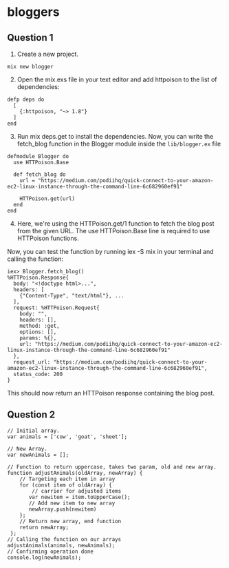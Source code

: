 # bloggers

## Question 1
1. Create a new project.
```
mix new blogger
```
2. Open the mix.exs file in your text editor and add httpoison to the list of dependencies:
```
defp deps do
  [
    {:httpoison, "~> 1.8"}
  ]
end
```
3. Run mix deps.get to install the dependencies.
Now, you can write the fetch_blog function in the Blogger module inside the `lib/blogger.ex` file
```
defmodule Blogger do
  use HTTPoison.Base

  def fetch_blog do
    url = "https://medium.com/podiihq/quick-connect-to-your-amazon-ec2-linux-instance-through-the-command-line-6c682960ef91"

    HTTPoison.get(url)
  end
end
```
4. Here, we're using the HTTPoison.get/1 function to fetch the blog post from the given URL. The use HTTPoison.Base line is required to use HTTPoison functions.

Now, you can test the function by running iex -S mix in your terminal and calling the function:
```
iex> Blogger.fetch_blog()
%HTTPoison.Response{
  body: "<!doctype html>...",
  headers: [
    {"Content-Type", "text/html"}, ...
  ],
  request: %HTTPoison.Request{
    body: "",
    headers: [],
    method: :get,
    options: [],
    params: %{},
    url: "https://medium.com/podiihq/quick-connect-to-your-amazon-ec2-linux-instance-through-the-command-line-6c682960ef91"
  },
  request_url: "https://medium.com/podiihq/quick-connect-to-your-amazon-ec2-linux-instance-through-the-command-line-6c682960ef91",
  status_code: 200
}
```
This should now return an HTTPoison response containing the blog post.

## Question 2
```
// Initial array.
var animals = ['cow', 'goat', 'sheet'];

// New Array.
var newAnimals = [];

// Function to return uppercase, takes two param, old and new array.
function adjustAnimals(oldArray, newArray) {
    // Targeting each item in array
    for (const item of oldArray) {
        // carrier for adjusted items
       var newitem = item.toUpperCase();
       // Add new item to new array
       newArray.push(newitem)
    };
    // Return new array, end function
    return newArray;
 };
// Calling the function on our arrays
adjustAnimals(animals, newAnimals);
// Confirming operation done
console.log(newAnimals);
````
